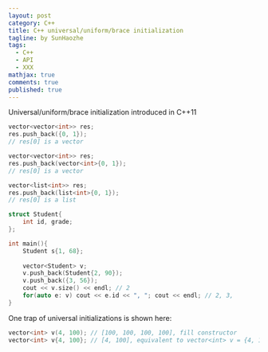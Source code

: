 ```yaml
---
layout: post
category: C++
title: C++ universal/uniform/brace initialization
tagline: by SunHaozhe
tags: 
  - C++
  - API
  - XXX
mathjax: true
comments: true
published: true
---
```



Universal/uniform/brace initialization introduced in C++11

```c++
vector<vector<int>> res;
res.push_back({0, 1});
// res[0] is a vector
```

```c++
vector<vector<int>> res;
res.push_back(vector<int>{0, 1});
// res[0] is a vector
```

```c++
vector<list<int>> res;
res.push_back(list<int>{0, 1});
// res[0] is a list
```

```c++
struct Student{
    int id, grade;
};

int main(){
    Student s{1, 68};
    
    vector<Student> v;
    v.push_back(Student{2, 90});
    v.push_back({3, 56});
    cout << v.size() << endl; // 2
    for(auto e: v) cout << e.id << ", "; cout << endl; // 2, 3,
}
```


One trap of universal initializations is shown here:

```c++
vector<int> v(4, 100); // [100, 100, 100, 100], fill constructor
vector<int> v{4, 100}; // [4, 100], equivalent to vector<int> v = {4, 100};
```


